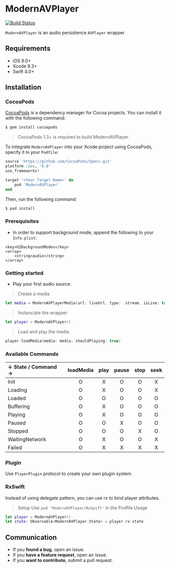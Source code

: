 # ModernAVPlayer
[![Build Status](https://travis-ci.org/noreasonprojects/ModernAVPlayer.svg?branch=develop)](https://travis-ci.org/noreasonprojects/ModernAVPlayer)

``ModernAVPlayer`` is an audio persistence ``AVPlayer`` wrapper

## Requirements

- iOS 9.0+
- Xcode 9.3+
- Swift 4.0+

## Installation

### CocoaPods

[CocoaPods](http://cocoapods.org) is a dependency manager for Cocoa projects. You can install it with the following command:

```bash
$ gem install cocoapods
```

> CocoaPods 1.3+ is required to build ModernAVPlayer.

To integrate ``ModernAVPlayer`` into your Xcode project using CocoaPods, specify it in your `Podfile`:

```ruby
source 'https://github.com/CocoaPods/Specs.git'
platform :ios, '9.0'
use_frameworks!

target '<Your Target Name>' do
    pod 'ModernAVPlayer'
end
```

Then, run the following command:

```bash
$ pod install
```

### Prerequisites

* In order to support background mode, append the following to your ``Info.plist``:

```
<key>UIBackgroundModes</key>
<array>
    <string>audio</string>
</array>
```

### Getting started

* Play your first audio source:

> Create a media
```swift
let media = ModernAVPlayerMedia(url: liveUrl, type: .stream, isLive: true)
```
> Instanciate the wrapper
```swift
let player = ModernAVPlayer()
```
> Load and play the media
```swift
player.loadMedia(media: media, shouldPlaying: true)
```

### Available Commands
| ↓ State / Command → | loadMedia | play | pause | stop | seek |
|:---------|:---------:|:--------:|:--------:|:--------:|:--------:|
| Init  | O | X | O | O | X
| Loading  | O | X | O | O | X
| Loaded  | O | O | O | O | O
| Buffering  | O | X | O | O | O
| Playing  | O | X | O | O | O
| Paused  | O | O | X | O | O
| Stopped  | O | O | O | X | O
| WaitingNetwork  | O | X | O | O | X
| Failed  | O | X | X | X | X

### Plugin

Use `PlayerPlugin` protocol to create your own plugin system. 

### RxSwift

Instead of using delegate pattern, you can use rx to bind player attributes.
> Setup
Use ``pod 'ModernAVPlayer/RxSwift'`` in the Podfile
> Usage
```swift
let player = ModernAVPlayer()
let state: Observable<ModernAVPlayer.State> = player.rx.state
```

## Communication

- If you **found a bug**, open an issue.
- If you **have a feature request**, open an issue.
- If you **want to contribute**, submit a pull request.
